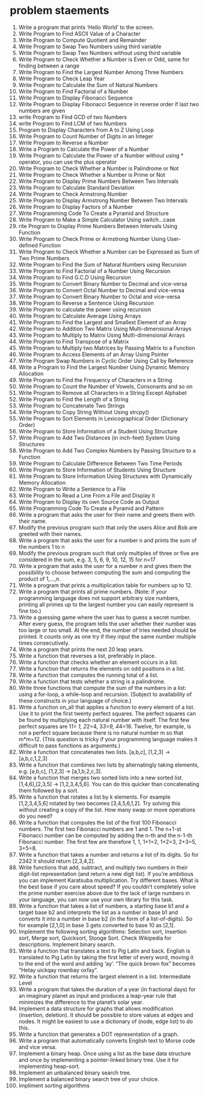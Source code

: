 # problem staements

1. Write a program that prints ‘Hello World’ to the screen.
2. Write Program to Find ASCII Value of a Character
3. Write Program to Compute Quotient and Remainder
4. Write Program to Swap Two Numbers using third variable
5. Write Program to Swap Two Numbers without using third variable
6. Write Program to Check Whether a Number is Even or Odd, same for finding between a range
7. Write Program to Find the Largest Number Among Three Numbers
8. Write Program to Check Leap Year
9. Write Program to Calculate the Sum of Natural Numbers
10. Write Program to Find Factorial of a Number
11. Write Program to Display Fibonacci Sequence
12. Write Program to Display Fibonacci Sequence in reverse order if last two
    numbers are given
13. write Program to Find GCD of two Numbers
14. write Program to Find LCM of two Numbers
15. Program to Display Characters from A to Z Using Loop
16. Write Program to Count Number of Digits in an Integer
17. Write Program to Reverse a Number
18. Write a Program to Calculate the Power of a Number
19. Write Program to Calculate the Power of a Number without using * operator, you can use the plus operator
20. Write Program to Check Whether a Number is Palindrome or Not
21. Write Program to Check Whether a Number is Prime or Not
22. Write Program to Display Prime Numbers Between Two Intervals
23. Write Program to Calculate Standard Deviation
24. Write Program to Check Armstrong Number
25. Write Program to Display Armstrong Number Between Two Intervals
26. Write Program to Display Factors of a Number
27. Write Programming Code To Create a Pyramid and Structure
28. Write Program to Make a Simple Calculator Using switch...case
29. rite Program to Display Prime Numbers Between Intervals Using
Function
30. Write Program to Check Prime or Armstrong Number Using User-defined Function
31. Write Program to Check Whether a Number can be Expressed as Sum of Two Prime Numbers
32. Write Program to Find the Sum of Natural Numbers using Recursion
33. Write Program to Find Factorial of a Number Using Recursion
34. Write Program to Find G.C.D Using Recursion
35. Write Program to Convert Binary Number to Decimal and vice-versa
36. Write Program to Convert Octal Number to Decimal and vice-versa
37. Write Program to Convert Binary Number to Octal and vice-versa
38. Write Program to Reverse a Sentence Using Recursion
39. Write Program to calculate the power using recursion
40. Write Program to Calculate Average Using Arrays
41. Write Program to Find the Largest and Smallest Element of an Array
42. Write Program to Addition Two Matrix Using Multi-dimensional Arrays
43. Write Program to Multiply to Matrix Using Multi-dimensional Arrays
44. Write Program to Find Transpose of a Matrix
45. Write Program to Multiply two Matrices by Passing Matrix to a Function
46. Write Program to Access Elements of an Array Using Pointer
47. Write Program Swap Numbers in Cyclic Order Using Call by Reference
48. Write a Program to Find the Largest Number Using Dynamic Memory
Allocation
49. Write Program to Find the Frequency of Characters in a String
50. Write Program to Count the Number of Vowels, Consonants and so on
51. Write Program to Remove all Characters in a String Except Alphabet
52. Write Program to Find the Length of a String
53. Write Program to Concatenate Two Strings
54. Write Program to Copy String Without Using strcpy()
55. Write Program to Sort Elements in Lexicographical Order (Dictionary
    Order)
56. Write Program to Store Information of a Student Using Structure
57. Write Program to Add Two Distances (in inch-feet) System Using
    Structures
58. Write Program to Add Two Complex Numbers by Passing Structure to a
    Function
59. Write Program to Calculate Difference Between Two Time Periods
60. Write Program to Store Information of Students Using Structure
61. Write Program to Store Information Using Structures with Dynamically
    Memory Allocation
62. Write Program to Write a Sentence to a File
63. Write Program to Read a Line From a File and Display it
64. Write Program to Display its own Source Code as Output
65. Write Programming Code To Create a Pyramid and Pattern
66. Write a program that asks the user for their name and greets them with
    their name.
66. Modify the previous program such that only the users Alice and Bob are
    greeted with their names.
67. Write a program that asks the user for a number n and prints the sum of the
    numbers 1 to n
68. Modify the previous program such that only multiples of three or five are
    considered in the sum, e.g. 3, 5, 6, 9, 10, 12, 15 for n=17
69. Write a program that asks the user for a number n and gives them the
    possibility to choose between computing the sum and computing the
    product of 1,…,n.
70. Write a program that prints a multiplication table for numbers up to 12.
71. Write a program that prints all prime numbers. (Note: if your programming
    language does not support arbitrary size numbers, printing all primes up to
    the largest number you can easily represent is fine too.)
72. Write a guessing game where the user has to guess a secret number. After
    every guess, the program tells the user whether their number was too large
    or too small. At the end, the number of tries needed should be printed. It
    counts only as one try if they input the same number multiple times
    consecutively.
73. Write a program that prints the next 20 leap years.
74. Write a function that reverses a list, preferably in place.
75. Write a function that checks whether an element occurs in a list.
76. Write a function that returns the elements on odd positions in a list.
77. Write a function that computes the running total of a list.
78. Write a function that tests whether a string is a palindrome.
79. Write three functions that compute the sum of the numbers in a list: using a
    for-loop, a while-loop and recursion. (Subject to availability of these
    constructs in your language of choice.)
80. Write a function on_all that applies a function to every element of a list. Use
    it to print the first twenty perfect squares. The perfect squares can be found
    by multiplying each natural number with itself. The first few perfect squares
    are 1*1= 1, 2*2=4, 3*3=9, 4*4=16. Twelve, for example, is not a perfect
    square because there is no natural number m so that m*m=12. (This
    question is tricky if your programming
    language makes it difficult to pass functions as arguments.)
81. Write a function that concatenates two lists. [a,b,c], [1,2,3] → [a,b,c,1,2,3]
82. Write a function that combines two lists by alternatingly taking elements,
    e.g. [a,b,c], [1,2,3] → [a,1,b,2,c,3].
83. Write a function that merges two sorted lists into a new sorted list.
    [1,4,6],[2,3,5] → [1,2,3,4,5,6]. You can do this quicker than concatenating
    them followed by a sort.
84. Write a function that rotates a list by k elements. For example [1,2,3,4,5,6]
    rotated by two becomes [3,4,5,6,1,2]. Try solving this without creating a
    copy of the list. How many swap or move operations do you need?
85. Write a function that computes the list of the first 100 Fibonacci numbers.
    The first two Fibonacci numbers are 1 and 1. The n+1-st Fibonacci number
    can be computed by adding the n-th and the n-1-th Fibonacci number. The
    first few are therefore 1, 1, 1+1=2, 1+2=3, 2+3=5, 3+5=8.
86. Write a function that takes a number and returns a list of its digits. So for
    2342 it should return [2,3,4,2].
87. Write functions that add, subtract, and multiply two numbers in their digit-list
    representation (and return a new digit list). If you’re ambitious you can
    implement Karatsuba multiplication. Try different bases. What is the best
    base if you care about speed? If you couldn’t completely solve the prime
    number exercise above due to the lack of large numbers in your language,
    you can now use your own library for this task.
88. Write a function that takes a list of numbers, a starting base b1 and a target
    base b2 and interprets the list as a number in base b1 and converts it into a
    number in base b2 (in the form of a list-of-digits). So for example [2,1,0] in
    base 3 gets converted to base 10 as [2,1].
89. Implement the following sorting algorithms: Selection sort, Insertion sort,
    Merge sort, Quicksort, Stooge Sort. Check Wikipedia for descriptions.
    Implement binary search.
90. Write a function that translates a text to Pig Latin and back. English is
    translated to Pig Latin by taking the first letter of every word, moving it to
    the end of the word and adding ‘ay’. “The quick brown fox” becomes “Hetay
    uickqay rownbay oxfay”.
91. Write a function that returns the largest element in a list.
    Intermediate Level
92. Write a program that takes the duration of a year (in fractional days) for an
    imaginary planet as input and produces a leap-year rule that minimizes the
    difference to the planet’s solar year.
93. Implement a data structure for graphs that allows modification (insertion,
    deletion). It should be possible to store values at edges and nodes. It might
    be easiest to use a dictionary of (node, edge list) to do this.
94. Write a function that generates a DOT representation of a graph.
95. Write a program that automatically converts English text to Morse code and
    vice versa.
96. Implement a binary heap. Once using a list as the base data structure and
    once by implementing a pointer-linked binary tree. Use it for implementing
    heap-sort.
97. Implement an unbalanced binary search tree.
98. Implement a balanced binary search tree of your choice. 
99. Impliment sorting algorithms 